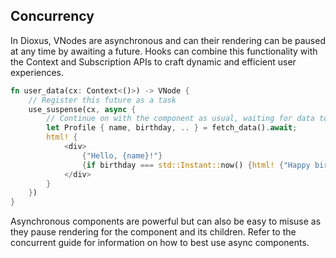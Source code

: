 ## Concurrency

In Dioxus, VNodes are asynchronous and can their rendering can be paused at any time by awaiting a future. Hooks can combine this functionality with the Context and Subscription APIs to craft dynamic and efficient user experiences.

```rust
fn user_data(cx: Context<()>) -> VNode {
    // Register this future as a task
    use_suspense(cx, async {
        // Continue on with the component as usual, waiting for data to arrive
        let Profile { name, birthday, .. } = fetch_data().await;
        html! {
            <div>
                {"Hello, {name}!"}
                {if birthday === std::Instant::now() {html! {"Happy birthday!"}}}
            </div>
        }
    })
}
```

Asynchronous components are powerful but can also be easy to misuse as they pause rendering for the component and its children. Refer to the concurrent guide for information on how to best use async components.
